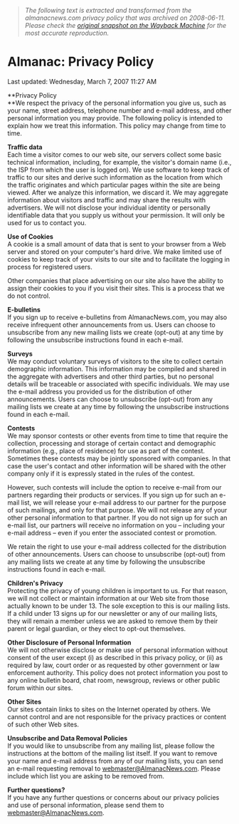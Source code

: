 > *The following text is extracted and transformed from the almanacnews.com privacy policy that was archived on 2008-06-11. Please check the [original snapshot on the Wayback Machine](https://web.archive.org/web/20080611031022id_/http%3A//www.almanacnews.com/privacy.php) for the most accurate reproduction.*

# Almanac: Privacy Policy

Last updated:  Wednesday, March 7, 2007 11:27 AM

**Privacy Policy   
**We respect the privacy of the personal information you give us, such as your name, street address, telephone number and e-mail address, and other personal information you may provide. The following policy is intended to explain how we treat this information. This policy may change from time to time. 

**Traffic data**   
Each time a visitor comes to our web site, our servers collect some basic technical information, including, for example, the visitor's domain name (i.e., the ISP from which the user is logged on). We use software to keep track of traffic to our sites and derive such information as the location from which the traffic originates and which particular pages within the site are being viewed. After we analyze this information, we discard it. We may aggregate information about visitors and traffic and may share the results with advertisers. We will not disclose your individual identity or personally identifiable data that you supply us without your permission. It will only be used for us to contact you. 

**Use of Cookies**  
A cookie is a small amount of data that is sent to your browser from a Web server and stored on your computer's hard drive. We make limited use of cookies to keep track of your visits to our site and to facilitate the logging in process for registered users. 

Other companies that place advertising on our site also have the ability to assign their cookies to you if you visit their sites. This is a process that we do not control.

**E-bulletins**  
If you sign up to receive e-bulletins from AlmanacNews.com, you may also receive infrequent other announcements from us. Users can choose to unsubscribe from any new mailing lists we create (opt-out) at any time by following the unsubscribe instructions found in each e-mail. 

**Surveys**   
We may conduct voluntary surveys of visitors to the site to collect certain demographic information. This information may be compiled and shared in the aggregate with advertisers and other third parties, but no personal details will be traceable or associated with specific individuals. We may use the e-mail address you provided us for the distribution of other announcements. Users can choose to unsubscribe (opt-out) from any mailing lists we create at any time by following the unsubscribe instructions found in each e-mail. 

**Contests**  
We may sponsor contests or other events from time to time that require the collection, processing and storage of certain contact and demographic information (e.g., place of residence) for use as part of the contest. Sometimes these contests may be jointly sponsored with companies. In that case the user's contact and other information will be shared with the other company only if it is expressly stated in the rules of the contest. 

However, such contests will include the option to receive e-mail from our partners regarding their products or services. If you sign up for such an e-mail list, we will release your e-mail address to our partner for the purpose of such mailings, and only for that purpose. We will not release any of your other personal information to that partner. If you do not sign up for such an e-mail list, our partners will receive no information on you – including your e-mail address – even if you enter the associated contest or promotion.

We retain the right to use your e-mail address collected for the distribution of other announcements. Users can choose to unsubscribe (opt-out) from any mailing lists we create at any time by following the unsubscribe instructions found in each e-mail. 

**Children's Privacy**  
Protecting the privacy of young children is important to us. For that reason, we will not collect or maintain information at our Web site from those actually known to be under 13. The sole exception to this is our mailing lists. If a child under 13 signs up for our newsletter or any of our mailing lists, they will remain a member unless we are asked to remove them by their parent or legal guardian, or they elect to opt-out themselves. 

**Other Disclosure of Personal Information**  
We will not otherwise disclose or make use of personal information without consent of the user except (i) as described in this privacy policy, or (ii) as required by law, court order or as requested by other government or law enforcement authority. This policy does not protect information you post to any online bulletin board, chat room, newsgroup, reviews or other public forum within our sites. 

**Other Sites**   
Our sites contain links to sites on the Internet operated by others. We cannot control and are not responsible for the privacy practices or content of such other Web sites. 

**Unsubscribe and Data Removal Policies**  
If you would like to unsubscribe from any mailing list, please follow the instructions at the bottom of the mailing list itself. If you want to remove your name and e-mail address from any of our mailing lists, you can send an e-mail requesting removal to [ webmaster@AlmanacNews.com](mailto:webmaster@AlmanacNews.com). Please include which list you are asking to be removed from.

**Further questions?**  
If you have any further questions or concerns about our privacy policies and use of personal information, please send them to [ webmaster@AlmanacNews.com](mailto:webmaster@AlmanacNews.com).
